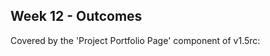 <link rel="stylesheet" href="{{baseUrl}}/css/main.css">
<link rel="stylesheet" href="{{baseUrl}}/css/schedule.css">

<div class="website-content">

## Week 12 - Outcomes

<div id="main">


<!-- ==================================================================================================== -->

<panel type="danger" header=":trophy: Can describe contributions to a project :star:" expandable>
  <panel header=":dart: Evidence" expanded>

Covered by the 'Project Portfolio Page' component of v1.5rc:

<include src="../../admin/project-v15rc.md" name="%%Admin &raquo; Project &rarr; v1.5rc%%" dynamic />

  </panel>
</panel>

</div>
</div>
